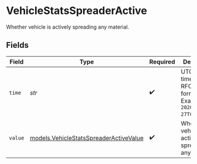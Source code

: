 # VehicleStatsSpreaderActive

Whether vehicle is actively spreading any material.


## Fields

| Field                                                                                  | Type                                                                                   | Required                                                                               | Description                                                                            | Example                                                                                |
| -------------------------------------------------------------------------------------- | -------------------------------------------------------------------------------------- | -------------------------------------------------------------------------------------- | -------------------------------------------------------------------------------------- | -------------------------------------------------------------------------------------- |
| `time`                                                                                 | *str*                                                                                  | :heavy_check_mark:                                                                     | UTC timestamp in RFC 3339 format. Example: `2020-01-27T07:06:25Z`.                     | 2020-01-27T07:06:25Z                                                                   |
| `value`                                                                                | [models.VehicleStatsSpreaderActiveValue](../models/vehiclestatsspreaderactivevalue.md) | :heavy_check_mark:                                                                     | Whether vehicle is actively spreading any material.                                    | On                                                                                     |